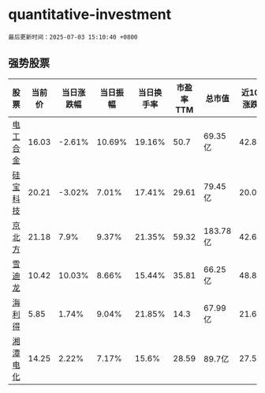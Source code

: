 # quantitative-investment

`最后更新时间：2025-07-03 15:10:40 +0800`

## 强势股票

|股票|当前价|当日涨跌幅|当日振幅|当日换手率|市盈率TTM|总市值|近10日涨跌幅|
|----|----|----|----|----|----|----|----|
|[电工合金](https://xueqiu.com/S/SZ300697)|16.03|-2.61%|10.69%|19.16%|50.7|69.35亿|42.87%|
|[硅宝科技](https://xueqiu.com/S/SZ300019)|20.21|-3.02%|7.01%|17.41%|29.61|79.45亿|20.08%|
|[京北方](https://xueqiu.com/S/SZ002987)|21.18|7.9%|9.37%|21.35%|59.32|183.78亿|42.63%|
|[雪迪龙](https://xueqiu.com/S/SZ002658)|10.42|10.03%|8.66%|15.44%|35.81|66.25亿|48.86%|
|[海利得](https://xueqiu.com/S/SZ002206)|5.85|1.74%|9.04%|21.85%|14.3|67.99亿|21.62%|
|[湘潭电化](https://xueqiu.com/S/SZ002125)|14.25|2.22%|7.17%|15.6%|28.59|89.7亿|27.57%|
